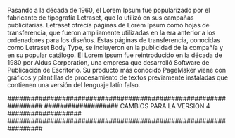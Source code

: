 Pasando a la década de 1960, el Lorem Ipsum fue popularizado por el fabricante de tipografía Letraset, que lo utilizó en sus campañas publicitarias. 
Letraset ofrecía páginas de Lorem Ipsum como hojas de transferencia, que fueron ampliamente utilizadas en la era anterior a los ordenadores para los diseños. 
Estas páginas de transferencia, conocidas como Letraset Body Type, se incluyeron en la publicidad de la compañía y en su popular catálogo.
El Lorem Ipsum fue reintroducido en la década de 1980 por Aldus Corporation, una empresa que desarrolló Software de Publicación de Escritorio. 
Su producto más conocido PageMaker viene con gráficos y plantillas de procesamiento de textos previamente instaladas que contienen una versión del lenguaje latín falso.

#################################################################
################### CAMBIOS PARA LA VERSION 4 ###################
#################################################################